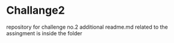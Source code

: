 # Challange2
repository for challenge no.2
additional readme.md related to the assingment is inside the folder
